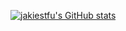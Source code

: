 [![jakiestfu's GitHub stats](https://github-readme-stats.vercel.app/api?username=jakiestfu&theme=cobalt)](https://github.com/jakiestfu)
